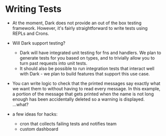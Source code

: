 # Writing Tests
- At the moment, Dark does not provide an out of the box testing framework. However, it's fairly straightforward to write tests using REPLs and Crons.

- Will Dark support testing?
	- Dark will have integrated unit testing for fns and handlers. We plan to generate tests for you based on types, and to trivially allow you to turn past requests into unit tests.
	- It should also be possible to run integration tests that interact well with Dark - we plan to build features that support this use case.

- You can write logic to check that the printed messages say exactly what we want them to without having to read every message. In this example, a portion of the message that gets printed when the name is not long enough has been accidentally deleted so a warning is displayed.
	...what?

- a few ideas for hacks:
	- cron that collects failing tests and notifies team
	- custom dashboard
